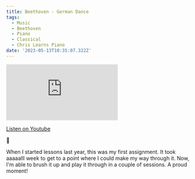 ```yaml
---
title: Beethoven - German Dance
tags:
  - Music
  - Beethoven
  - Piano
  - Classical
  - Chris Learns Piano
date: '2023-05-13T10:35:07.322Z'
---
```


<iframe src="https://www.youtube-nocookie.com/embed/lz8cudbre_g?modestbranding=1&showinfo=0&rel=0" title="YouTube video player" frameborder="0" allow="accelerometer; autoplay; encrypted-media; gyroscope; picture-in-picture;" allowfullscreen className="youtube_video"></iframe>

[Listen on Youtube](https://youtu.be/lz8cudbre_g)

🕺

When I started lessons last year, this was my first assignment. It took aaaaalll week to get to a point where I could make my way through it. Now, I'm able to brush it up and play it through in a couple of sessions. A proud moment!
